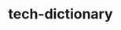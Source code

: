 # tech-dictionary
<!-- 
 my goggle client id = 462521250954-6bghcpkk7ta6dlb0nh7qmd5occdf1q47.apps.googleusercontent.com -->
 <!-- CLIENT_SECRET=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
REFRESH_TOKEN=1//044NplkQABXFmCgYIARAAGAQSNwF-L9IrdE7lHQJWGoOzGRG8gcl0vRoIm2b-gJmM6BDOTDUv0sn34zPuepRnXRhFQMN1ZaBkn80 -->